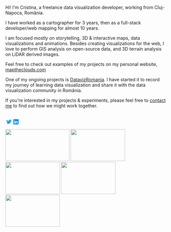 Hi! I'm Cristina, a freelance data visualization developer, working from Cluj-Napoca, România.

I have worked as a cartographer for 3 years, then as a full-stack developer/web mapping for almost 10 years.

I am focused mostly on storytelling, 3D & interactive maps, data visualizations and animations.
Besides creating visualizations for the web, I love to perform GIS analysis on open-source data, and 3D terrain analysis on LiDAR derived images.

Feel free to check out examples of my projects on my personal website, [maptheclouds.com](https://maptheclouds.com/playground/)

One of my ongoing projects is [DatavizRomania](https://datavizromania.org/). I have started it to record my journey of learning data visualization and share it with the data visualization community in România.

If you're interested in my projects & experiments, please feel free to [contact me](https://maptheclouds.com/about.html) to find out how we might work together.

</br> 
<a href="https://twitter.com/maptheclouds">
  <img align="left" alt="Twitter" width="22px" src="https://raw.githubusercontent.com/alexaac/alexaac/main/img/icons8-twitter.svg" />
</a>
<a href="https://www.linkedin.com/in/alexa-a-cristina/">
  <img align="left" alt="LinkedIn" width="22px" src="https://raw.githubusercontent.com/alexaac/alexaac/main/img/icons8-linkedin.svg" />
</a>

</br> 
</br>

<div>
  <a target="_blank" href="https://maptheclouds.com/playground/30-day-map-challenge/heatmap/"><img width="200px" height="100px" src="https://maptheclouds.com/playground/30-day-map-challenge/heatmap/data/earth_4326_qgis_h_lg.png"></a> 
  <a target="_blank" href="https://maptheclouds.com/playground/30-day-map-challenge/choropleth/"><img width="170px" height="100px" src="https://maptheclouds.com/playground/30-day-map-challenge/choropleth/img/demo.gif"></a> 
  <a target="_blank" href="https://alexaac.github.io/presidentials2019/"><img width="170px" height="100px" src="https://mps-ph.s3.us-east-2.amazonaws.com/ma/img/e1a43454-4d00-470f-b389-f1ff4af92303.png"></a> 
  <a target="_blank" href="https://maptheclouds.com/covid-19-ro/cases-counties/en/"><img width="170px" height="100px" src="https://maptheclouds.com/covid-19-ro/cases-counties/img/demo.gif"></a> 
  <a target="_blank" href="https://maptheclouds.com/playground/30-day-map-challenge/3d/"><img width="170px" height="100px" src="https://mps-ph.s3.us-east-2.amazonaws.com/ma/img/693d7e9e-4881-4858-97a4-0f69c0648573.png"></a> 
</div>
